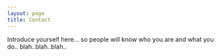 ```yaml
---
layout: page
title: Contact
---
```


Introduce yourself here... so people will know who you are and what you do.. blah..blah..blah..